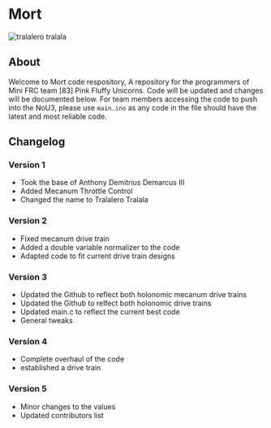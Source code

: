 # Mort
![tralalero tralala](https://github.com/user-attachments/assets/05c580be-4786-469b-9b67-ff284d3efb7a)

## About
Welcome to Mort code respository, A repository for the programmers of Mini FRC team [83] Pink Fluffy Unicorns. Code will be updated and changes will be documented below. For team members accessing the code to push into the NoU3, please use `main.ino` as any code in the file should have the latest and most reliable code.

## Changelog
### Version 1
- Took the base of Anthony Demitrius Demarcus III
- Added Mecanum Throttle Control
- Changed the name to Tralalero Tralala

### Version 2
- Fixed mecanum drive train
- Added a double variable normalizer to the code
- Adapted code to fit current drive train designs

### Version 3
- Updated the Github to reflect both holonomic mecanum drive trains
- Updated the Github to relfect both holonomic drive trains
- Updated main.c to reflect the current best code
- General tweaks

### Version 4
- Complete overhaul of the code
- established a drive train

### Version 5
- Minor changes to the values
- Updated contributors list
